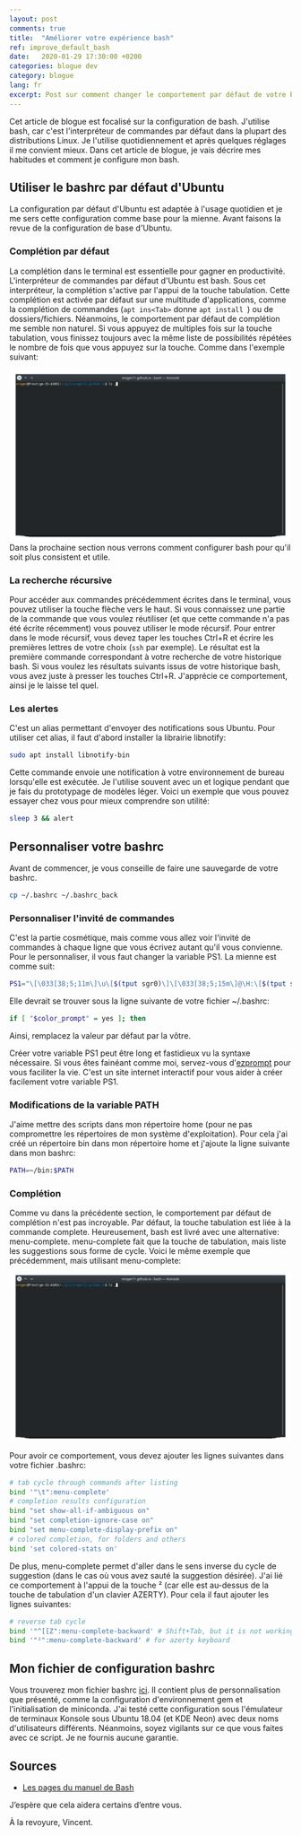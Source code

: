 ```yaml
---
layout: post
comments: true
title:  "Améliorer votre expérience bash"
ref: improve_default_bash
date:   2020-01-29 17:30:00 +0200
categories: blogue dev
category: blogue
lang: fr
excerpt: Post sur comment changer le comportement par défaut de votre bash pour être plus productif.
---
```


Cet article de blogue est focalisé sur la configuration de bash.
J'utilise bash, car c'est l'interpréteur de commandes par défaut dans la plupart des distributions Linux.
Je l'utilise quotidiennement et après quelques réglages il me convient mieux.
Dans cet article de blogue, je vais décrire mes habitudes et comment je configure mon bash.

## Utiliser le bashrc par défaut d'Ubuntu

La configuration par défaut d'Ubuntu est adaptée à l'usage quotidien et je me sers cette configuration comme base pour la mienne.
Avant faisons la revue de la configuration de base d'Ubuntu.

### Complétion par défaut

La complétion dans le terminal est essentielle pour gagner en productivité.
L'interpréteur de commandes par défaut d'Ubuntu est bash.
Sous cet interpréteur, la complétion s'active par l'appui de la touche tabulation.
Cette complétion est activée par défaut sur une multitude d'applications, comme la complétion de commandes (`apt ins<Tab>` donne `apt install `) ou de dossiers/fichiers.
Néanmoins, le comportement par défaut de complétion me semble non naturel.
Si vous appuyez de multiples fois sur la touche tabulation, vous finissez toujours avec la même liste de possibilités répétées le nombre de fois que vous appuyez sur la touche.
Comme dans l'exemple suivant:

![Default completion output](/assets/images/bash_config/default_tab_behavior.gif)
Dans la prochaine section nous verrons comment configurer bash pour qu'il soit plus consistent et utile.

### La recherche récursive

Pour accéder aux commandes précédemment écrites dans le terminal, vous pouvez utiliser la touche flèche vers le haut.
Si vous connaissez une partie de la commande que vous voulez réutiliser (et que cette commande n'a pas été écrite récemment) vous pouvez utiliser le mode récursif.
Pour entrer dans le mode récursif, vous devez taper les touches Ctrl+R et écrire les premières lettres de votre choix (`ssh` par exemple).
Le résultat est la première commande correspondant à votre recherche de votre historique bash.
Si vous voulez les résultats suivants issus de votre historique bash, vous avez juste à presser les touches Ctrl+R.
J'apprécie ce comportement, ainsi je le laisse tel quel.

### Les alertes

C'est un alias permettant d'envoyer des notifications sous Ubuntu.
Pour utiliser cet alias, il faut d'abord installer la librairie libnotify:

```bash
sudo apt install libnotify-bin
```

Cette commande envoie une notification à votre environnement de bureau lorsqu'elle est exécutée.
Je l'utilise souvent avec un et logique pendant que je fais du prototypage de modèles léger.
Voici un exemple que vous pouvez essayer chez vous pour mieux comprendre son utilité:

```bash
sleep 3 && alert
```

## Personnaliser votre bashrc

Avant de commencer, je vous conseille de faire une sauvegarde de votre bashrc.

```bash
cp ~/.bashrc ~/.bashrc_back
```

### Personnaliser l'invité de commandes

C'est la partie cosmétique, mais comme vous allez voir l'invité de commandes à chaque ligne que vous écrivez autant qu'il vous convienne.
Pour le personnaliser, il vous faut changer la variable PS1.
La mienne est comme suit:

```bash
PS1="\[\033[38;5;11m\]\u\[$(tput sgr0)\]\[\033[38;5;15m\]@\H:\[$(tput sgr0)\]\[\033[38;5;32m\]\w\[$(tput sgr0)\]\[\033[38;5;15m\]\\$ \[$(tput sgr0)\]"
```

Elle devrait se trouver sous la ligne suivante de votre fichier ~/.bashrc:

```bash
if [ "$color_prompt" = yes ]; then
```

Ainsi, remplacez la valeur par défaut par la vôtre.

Créer votre variable PS1 peut être long et fastidieux vu la syntaxe nécessaire.
Si vous êtes fainéant comme moi, servez-vous d'[ezprompt](https://ezprompt.net/) pour vous faciliter la vie.
C'est un site internet interactif pour vous aider à créer facilement votre variable PS1.

### Modifications de la variable PATH

J'aime mettre des scripts dans mon répertoire home (pour ne pas compromettre les répertoires de mon système d'exploitation).
Pour cela j'ai créé un répertoire bin dans mon répertoire home et j'ajoute la ligne suivante dans mon bashrc:

```bash
PATH=~/bin:$PATH
```

### Complétion

Comme vu dans la précédente section, le comportement par défaut de complétion n'est pas incroyable.
Par défaut, la touche tabulation est liée à la commande complete.
Heureusement, bash est livré avec une alternative: menu-complete.
menu-complete fait que la touche de tabulation, mais liste les suggestions sous forme de cycle.
Voici le même exemple que précédemment, mais utilisant menu-complete:

![menu-complete behavior](/assets/images/bash_config/improved_tab_behavior.gif)

Pour avoir ce comportement, vous devez ajouter les lignes suivantes dans votre fichier .bashrc:

```bash
# tab cycle through commands after listing
bind '"\t":menu-complete'
# completion results configuration
bind "set show-all-if-ambiguous on"
bind "set completion-ignore-case on"
bind "set menu-complete-display-prefix on"
# colored completion, for folders and others
bind 'set colored-stats on'
```

De plus, menu-complete permet d'aller dans le sens inverse du cycle de suggestion (dans le cas où vous avez sauté la suggestion désirée).
J'ai lié ce comportement à l'appui de la touche ² (car elle est au-dessus de la touche de tabulation d'un clavier AZERTY).
Pour cela il faut ajouter les lignes suivantes:

```bash
# reverse tab cycle
bind '"^[[Z":menu-complete-backward' # Shift+Tab, but it is not working in Konsole.
bind '"²":menu-complete-backward' # for azerty keyboard
```

## Mon fichier de configuration bashrc

Vous trouverez mon fichier bashrc [ici](https://github.com/vroger11/vroger11-configs/blob/master/bash/bashrc).
Il contient plus de personnalisation que présenté, comme la configuration d'environnement gem et l'initialisation de miniconda.
J'ai testé cette configuration sous l'émulateur de terminaux Konsole sous Ubuntu 18.04 (et KDE Neon) avec deux noms d'utilisateurs différents.
Néanmoins, soyez vigilants sur ce que vous faites avec ce script.
Je ne fournis aucune garantie.

## Sources

* [Les pages du manuel de Bash](https://linux.die.net/man/1/bash)

J’espère que cela aidera certains d’entre vous.

À la revoyure, Vincent.
